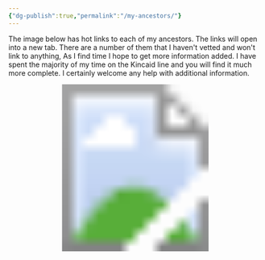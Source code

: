 ```yaml
---
{"dg-publish":true,"permalink":"/my-ancestors/"}
---
```


The image below has hot links to each of my ancestors. The links will open into a new tab. There are a number of them that I haven't vetted and won't link to anything, As I find time I hope to get more information added. I have spent the majority of my time on the Kincaid line and you will find it much more complete. I certainly welcome any help with additional information. 

<!-- Image Map Generated for "Where the Waters flow North" -->
<svg version="1.1" xmlns="http://www.w3.org/2000/svg" xmlns:xlink="http://www.w3.org/1999/xlink" viewBox="0 0 2455 1620">
  <image width="2455" height="1620" xlink:href="/img/user/assets/Tree.png"></image> <a xlink:href="/ancestors/kincaid/emory-garfield-kincaid-jr-1962/" target="_blank">
    <circle cx="1226" cy="1234" r="106" fill="#ffffff" opacity="0">
    <title>This is me...</title>
    </circle>
  </a><a xlink:href="/ancestors/kincaid/emory-garfield-kincaid-1922-1992/" target="_blank" >
    <polygon points="1222,1126,1224,1019,1155,1030,1105,1058,1064,1093,1038,1136,1020,1180,1016,1232,1020,1269,1027,1297,1122,1267,1122,1201,1161,1145,1190,1130,1209,1126" fill="#ffffff" opacity="0">
     <title>Emory Garfield Kincaid 1922-1992</title>
     </polygon>
  </a><a xlink:href="/ancestors/legg/alice-lee-legg-1931-2012/" target="_blank">
    <polygon points="1250,1128,1224,1121,1226,1021,1276,1026,1324,1045,1365,1073,1395,1104,1417,1143,1434,1188,1439,1232,1437,1266,1428,1297,1328,1262,1330,1208,1300,1154,1276,1141" fill="#ffffff" opacity="0">
     <title>Alice Lee Legg 1931-2012</title></polygon>
  </a><a xlink:href="/ancestors/kincaid/george-wesley-kincaid-1891-1976/" target="_blank">
    <polygon points="923,1329,910,1249,916,1167,936,1104,968,1045,1053,1104,1018,1180,1014,1245,1023,1297" fill="#ffffff" opacity="0">
     <title>George Wesley Kincaid 1891-1976</title>
     </polygon>
  </a><a xlink:href="/ancestors/skaggs/laura-beatrice-skaggs-1901-1992/" target="_blank">
    <polygon points="968,1047,1018,989,1081,948,1144,924,1190,915,1226,911,1224,1019,1168,1024,1107,1054,1075,1078,1055,1104" fill="#ffffff" opacity="0">
     <title>Laura Beatrice Skaggs 1901-1992</title>
     </polygon>
  </a><a xlink:href="/ancestors/legg/fred-rothwell-legg-1885-1958/" target="_blank">
    <polygon points="1226,913,1298,922,1365,946,1426,982,1480,1039,1398,1102,1341,1054,1291,1026,1248,1017,1226,1017" fill="#ffffff" opacity="0">
     <title>Fred Rothwell Legg 1885-1958</title>
     </polygon>
  </a><a xlink:href="/ancestors/shaffer/mamie-catherine-shaffer-1888-1962/" target="_blank">
    <polygon points="1482,1043,1524,1123,1539,1178,1541,1258,1526,1325,1430,1293,1439,1212,1426,1156,1400,1104" fill="#ffffff" opacity="0">
     <title>Mamie Catherine Shaffer 1888-1962</title>
     </polygon>
  </a><a xlink:href="/ancestors/kincaid/james-william-kincaid-1850-1919/" target="_blank">
    <polygon points="712,1394,695,1334,686,1269,684,1206,693,1145,912,1180,908,1232,914,1282,923,1325" fill="#ffffff" opacity="0">
     <title>James William Kincaid 1850-1919</title>
     </polygon>
  </a><a xlink:href="/ancestors/kincaid/keenan/sarah-virginia-keenan-1849/" target="_blank">
    <polygon points="691,1141,706,1078,728,1021,754,965,788,913,966,1041,942,1082,923,1136,914,1175" fill="#ffffff" opacity="0">
     <title>Sarah Virginia Keenan 1849-</title>
     </polygon>
  </a><a xlink:href="/ancestors/skaggs/james-woodson-skaggs-1854-1937/" target="_blank">
    <polygon points="788,911,832,859,875,820,927,781,979,748,1081,943,1042,967,1005,995,968,1039" fill="#ffffff" opacity="0">
     <title>James Woodson Skaggs 1854-1937</title>
     </polygon>
  </a><a xlink:href="/ancestors/skaggs/harriet-ann-skaggs-1859-1950/" target="_blank">
    <polygon points="981,748,1046,718,1101,703,1161,694,1224,690,1224,909,1170,915,1118,928,1081,941" fill="#ffffff" opacity="0">
     <title>Harriet Ann Skaggs 1859-1950</title>
     </polygon>
  </a><a xlink:href="/ancestors/legg/william-mc-ginnis-legg-1849-1924/" target="_blank">
    <polygon points="1226,690,1289,692,1350,703,1404,720,1467,744,1367,943,1309,922,1263,913,1226,909" fill="#ffffff" opacity="0">
     <title>William McGinnis Legg 1849-1924</title>
     </polygon>
  </a><a xlink:href="/ancestors/hawkins/mary-ann-hawkins-1853-1926/" target="_blank">
    <polygon points="1469,746,1528,781,1576,818,1617,857,1660,909,1482,1039,1445,1000,1398,961,1372,943" fill="#ffffff" opacity="0">
     <title>Mary Ann Hawkins 1853-1926</title>
     </polygon>
  </a><a xlink:href="/ancestors/shaffer/christopher-clayton-shaffer-1864-1944/" target="_blank">
    <polygon points="1664,911,1699,965,1727,1019,1747,1076,1758,1141,1543,1175,1528,1121,1506,1082,1484,1041" fill="#ffffff" opacity="0">
     <title>Christopher Clayton Shaffer 1864-1944</title>
     </polygon>
  </a><a xlink:href="/ancestors/mc-clung/dorcas-ann-mc-clung-1866-1951/" target="_blank">
    <polygon points="1762,1143,1766,1214,1764,1271,1758,1329,1740,1394,1530,1325,1541,1273,1543,1219,1543,1178" fill="#ffffff" opacity="0">
     <title>Dorcas Ann McClung 1866-1951</title>
     </polygon>
  </a><a xlink:href="/ancestors/kincaid/john-a-kincaid-1818-1891/" target="_blank">
    <polygon points="513,1460,498,1416,489,1375,483,1332,478,1290,682,1273,693,1338,708,1394" fill="#ffffff" opacity="0">
     <title>John A. Kincaid 1818-1891</title>
     </polygon>
  </a><a xlink:href="/ancestors/walker/olive-walker-1823-1856/" target="_blank">
    <polygon points="478,1286,474,1243,474,1197,478,1154,485,1113,689,1147,682,1214,682,1269" fill="#ffffff" opacity="0">
     <title>Olive Walker 1823-1856</title>
     </polygon>
  </a><a xlink:href="/james-marshall-keenan-1828-1884/" target="_blank">
    <polygon points="485,1108,493,1063,500,1026,515,982,530,943,723,1021,704,1080,689,1143" fill="#ffffff" opacity="0">
     <title>James Marshall Keenan 1828-1884</title>
     </polygon>
  </a><a xlink:href="/ancestors/grose/martha-grose-1828-1920/" target="_blank">
    <polygon points="532,939,552,898,569,861,591,826,615,789,784,909,749,967,725,1019" fill="#ffffff" opacity="0">
     <title>Martha Grose 1828-1920</title>
     </polygon>
  </a><a xlink:href="/ancestors/skaggs/cyrus-m-skaggs-1822-1899/" target="_blank">
    <polygon points="619,787,647,748,673,720,736,659,871,813,827,861,786,907" fill="#ffffff" opacity="0">
     <title>Cyrus M. Skaggs 1822-1899</title>
     </polygon>
  </a><a xlink:href="">
    <polygon points="738,657,780,627,884,562,977,744,925,774,875,811" fill="#ffffff" opacity="0">
     <title>Rachel Coleman</title>
     </polygon>
  </a><a xlink:href="">
    <polygon points="888,560,931,540,966,525,1049,501,1096,700,1038,718,979,744" fill="#ffffff" opacity="0">
     <title>James Skaggs</title>
     </polygon>
  </a><a xlink:href="">
    <polygon points="1053,501,1098,490,1135,484,1181,479,1224,477,1226,685,1153,690,1096,698" fill="#ffffff" opacity="0">
     <title>Martha Porter</title>
     </polygon>
  </a><a xlink:href="">
    <polygon points="1229,479,1278,479,1313,481,1357,488,1400,497,1350,700,1287,687,1229,685" fill="#ffffff" opacity="0">
     <title>William M. Legg</title>
     </polygon>
  </a><a xlink:href="">
    <polygon points="1404,501,1445,510,1484,525,1524,542,1563,557,1471,742,1409,716,1352,698" fill="#ffffff" opacity="0">
     <title>Elizabeth Ramsey</title>
     </polygon>
  </a><a xlink:href="">
    <polygon points="1567,557,1612,583,1643,603,1673,622,1710,655,1578,813,1524,772,1474,742" fill="#ffffff" opacity="0">
     <title>Nicholas Hawkins</title>
     </polygon>
  </a><a xlink:href="">
    <polygon points="1712,657,1747,687,1777,718,1803,748,1829,785,1662,907,1621,854,1582,815" fill="#ffffff" opacity="0">
     <title>Rebecca Wiseman</title>
     </polygon>
  </a><a xlink:href="">
    <polygon points="1834,789,1860,826,1881,861,1901,900,1918,939,1730,1019,1699,963,1667,907" fill="#ffffff" opacity="0">
     <title>Joseph Shaffer</title>
     </polygon>
  </a><a xlink:href="">
    <polygon points="1918,943,1938,987,1949,1021,1959,1067,1966,1108,1760,1139,1751,1078,1732,1021" fill="#ffffff" opacity="0">
     <title>Mary Frances McClung</title>
     </polygon>
  </a><a xlink:href="">
    <polygon points="1764,1143,1968,1113,1972,1156,1977,1199,1977,1249,1972,1288,1766,1267,1769,1201" fill="#ffffff" opacity="0">
     <title>Charles McClung</title>
     </polygon>
  </a><a xlink:href="">
    <polygon points="1972,1290,1968,1338,1962,1375,1951,1420,1938,1460,1740,1392,1760,1332,1766,1271" fill="#ffffff" opacity="0">
     <title>Mary Catherine Amick</title>
     </polygon>
  </a><a xlink:href="/ancestors/kincaid/william-m-kincaid-1787-1860/" target="_blank">
    <polygon points="298,1529,272,1423,487,1379,509,1460" fill="#ffffff" opacity="0">
     <title>William M. Kincaid 1787-1860</title>
     </polygon>
  </a><a xlink:href="/ancestors/kincaid/virginia-kincaid-1797-1870/" target="_blank">
    <polygon points="270,1416,255,1308,476,1286,487,1375" fill="#ffffff" opacity="0">
     <title>Virginia Kincaid 1797-1870</title>
     </polygon>
  </a><a xlink:href="">
    <polygon points="253,1306,253,1193,470,1199,472,1282" fill="#ffffff" opacity="0">
     <title>Elverton Walker</title>
     </polygon>
  </a><a xlink:href="">
    <polygon points="250,1188,261,1078,480,1110,472,1197" fill="#ffffff" opacity="0">
     <title>Margaret McGaughey</title>
     </polygon>
  </a><a xlink:href="">
    <polygon points="264,1073,287,967,498,1024,480,1108" fill="#ffffff" opacity="0">
     <title>Andrew Keenan</title>
     </polygon>
  </a><a xlink:href="">
    <polygon points="287,963,322,857,526,939,498,1019" fill="#ffffff" opacity="0">
     <title>Polly Walker</title>
     </polygon>
  </a><a xlink:href="">
    <polygon points="326,852,374,755,565,859,526,937" fill="#ffffff" opacity="0">
     <title>William Grose</title>
     </polygon>
  </a><a xlink:href="">
    <polygon points="374,748,437,657,615,783,567,854" fill="#ffffff" opacity="0">
     <title>Susannah Koontz</title>
     </polygon>
  </a><a xlink:href="/ancestors/skaggs/james-a-skaggs-1786-1864/" target="_blank">
    <polygon points="437,655,509,568,671,713,617,781" fill="#ffffff" opacity="0">
     <title>James A. Skaggs 1786-1864</title>
     </polygon>
  </a><a xlink:href="">
    <polygon points="511,564,593,490,732,653,671,711" fill="#ffffff" opacity="0">
     <title>Elizabeth Miller</title>
     </polygon>
  </a><a xlink:href="">
    <polygon points="595,486,684,421,806,603,736,651" fill="#ffffff" opacity="0">
     <title>Rachel Coleman Dad</title>
     </polygon>
  </a><a xlink:href="">
    <polygon points="686,416,782,362,884,555,806,601" fill="#ffffff" opacity="0">
     <title>Rachel Coleman Mom</title>
     </polygon>
  </a><a xlink:href="/ancestors/skaggs/james-a-skaggs-1786-1864/" target="_blank">
    <polygon points="786,360,886,317,964,520,886,555" fill="#ffffff" opacity="0">
     <title>James A. Skaggs 1786-1864</title>
     </polygon>
  </a><a xlink:href="">
    <polygon points="890,312,997,282,1049,497,966,518" fill="#ffffff" opacity="0">
     <title>Elizabeth Miller</title>
     </polygon>
  </a><a xlink:href="">
    <polygon points="1001,280,1109,262,1137,477,1053,494" fill="#ffffff" opacity="0">
     <title>Martha Potter Dad</title>
     </polygon>
  </a><a xlink:href="">
    <polygon points="1111,262,1224,254,1222,473,1140,475" fill="#ffffff" opacity="0">
     <title>Martha Potter Mom</title>
     </polygon>
  </a><a xlink:href="">
    <polygon points="1226,254,1337,260,1313,477,1226,471" fill="#ffffff" opacity="0">
     <title>Thomas Jesse Legg</title>
     </polygon>
  </a><a xlink:href="">
    <polygon points="1341,258,1450,280,1400,492,1315,475" fill="#ffffff" opacity="0">
     <title>Elisabeth Nutter</title>
     </polygon>
  </a><a xlink:href="">
    <polygon points="1454,282,1560,312,1484,518,1404,492" fill="#ffffff" opacity="0">
     <title>Bartholomew Ramsey</title>
     </polygon>
  </a><a xlink:href="">
    <polygon points="1563,312,1667,358,1569,555,1489,520" fill="#ffffff" opacity="0">
     <title>Margaret Wiseman</title>
     </polygon>
  </a><a xlink:href="">
    <polygon points="1669,360,1764,416,1645,599,1571,555" fill="#ffffff" opacity="0">
     <title>Thomas Hawkins</title>
     </polygon>
  </a><a xlink:href="">
    <polygon points="1769,416,1858,486,1712,653,1649,599" fill="#ffffff" opacity="0">
     <title>Mary Perry</title>
     </polygon>
  </a><a xlink:href="">
    <polygon points="1860,488,1940,562,1779,716,1714,651" fill="#ffffff" opacity="0">
     <title>Isaac Wiseman</title>
     </polygon>
  </a><a xlink:href="">
    <polygon points="1942,566,2016,653,1834,785,1779,716" fill="#ffffff" opacity="0">
     <title>Mary Neal</title>
     </polygon>
  </a><a xlink:href="">
    <polygon points="2016,655,2077,750,1886,859,1840,783" fill="#ffffff" opacity="0">
     <title>Peter Shaffer</title>
     </polygon>
  </a><a xlink:href="">
    <polygon points="2079,755,2124,852,1920,937,1890,859" fill="#ffffff" opacity="0">
     <title>Mary George</title>
     </polygon>
  </a><a xlink:href="">
    <polygon points="2126,857,2163,963,1953,1019,1918,941" fill="#ffffff" opacity="0">
     <title>Dickinson McClung</title>
     </polygon>
  </a><a xlink:href="">
    <polygon points="2163,967,2187,1071,1968,1104,1955,1021" fill="#ffffff" opacity="0">
     <title>Sarah Evans</title>
     </polygon>
  </a><a xlink:href="">
    <polygon points="2189,1080,2200,1186,1981,1195,1970,1108" fill="#ffffff" opacity="0">
     <title>John Henry McClung</title>
     </polygon>
  </a><a xlink:href="">
    <polygon points="2200,1191,2198,1303,1977,1286,1981,1199" fill="#ffffff" opacity="0">
     <title>Polly Walton</title>
     </polygon>
  </a><a xlink:href="">
    <polygon points="2196,1308,2181,1414,1966,1371,1975,1286" fill="#ffffff" opacity="0">
     <title>John William Amick</title>
     </polygon>
  </a><a xlink:href="">
    <polygon points="2183,1418,2152,1529,1942,1457,1968,1375" fill="#ffffff" opacity="0">
     <title>Lana Walker</title>
     </polygon>
  </a><a xlink:href="/ancestors/kincaid/samuel-kincaid-1765-1847/" target="_blank">
    <polygon points="83,1598,64,1531,279,1477,296,1529" fill="#ffffff" opacity="0">
     <title>Samuel Kincaid 1765-1847</title>
     </polygon>
  </a><a xlink:href="">
    <polygon points="64,1527,47,1462,266,1418,279,1473" fill="#ffffff" opacity="0">
     <title>Mary Tincher</title>
     </polygon>
  </a><a xlink:href="/ancestors/kincaid/john-kincaid-1760-1834/" target="_blank">
    <polygon points="47,1457,36,1394,257,1360,266,1414" fill="#ffffff" opacity="0">
     <title>John Kincaid 1760-1834</title>
     </polygon>
  </a><a xlink:href="/ancestors/gillespie/elizabeth-hannah-gillespie-1760-1829/" target="_blank">
    <polygon points="36,1390,29,1321,250,1306,257,1358" fill="#ffffff" opacity="0">
     <title>Elizabeth Hannah Gillespie 1760-1829</title>
     </polygon>
  </a><a xlink:href="">
    <polygon points="29,1316,27,1253,248,1247,250,1301" fill="#ffffff" opacity="0">
     <title>William Walker</title>
     </polygon>
  </a><a xlink:href="">
    <polygon points="25,1249,25,1184,246,1191,246,1243" fill="#ffffff" opacity="0">
     <title>Mary Lewis</title>
     </polygon>
  </a><a xlink:href="">
    <polygon points="27,1178,34,1113,250,1132,246,1184" fill="#ffffff" opacity="0">
     <title>Andrew McGaughey</title>
     </polygon>
  </a><a xlink:href="">
    <polygon points="31,1108,40,1041,259,1076,253,1130" fill="#ffffff" opacity="0">
     <title>Mary Craig McGaughey</title>
     </polygon>
  </a><a xlink:href="">
    <polygon points="40,1034,53,976,268,1019,257,1073" fill="#ffffff" opacity="0">
     <title>Patrick Keenan</title>
     </polygon>
  </a><a xlink:href="">
    <polygon points="53,972,70,904,285,961,270,1017" fill="#ffffff" opacity="0">
     <title>Patrick Keenan Wife</title>
     </polygon>
  </a><a xlink:href="">
    <polygon points="70,902,88,835,300,907,283,956" fill="#ffffff" opacity="0">
     <title>Elverton Walker</title>
     </polygon>
  </a><a xlink:href="">
    <polygon points="94,831,118,774,318,852,303,900" fill="#ffffff" opacity="0">
     <title>Margaret McGaughey</title>
     </polygon>
  </a><a xlink:href="">
    <polygon points="118,770,146,709,342,800,318,850" fill="#ffffff" opacity="0">
     <title>Jacob Grose</title>
     </polygon>
  </a><a xlink:href="">
    <polygon points="146,705,179,646,368,750,344,798" fill="#ffffff" opacity="0">
     <title>Mary Ganssel</title>
     </polygon>
  </a><a xlink:href="">
    <polygon points="179,640,216,586,400,700,370,746" fill="#ffffff" opacity="0">
     <title>Henrich Koontz</title>
     </polygon>
  </a><a xlink:href="">
    <polygon points="216,581,253,525,433,653,402,698" fill="#ffffff" opacity="0">
     <title>Elizabeth Bowyer</title>
     </polygon>
  </a><a xlink:href="">
    <polygon points="255,523,294,468,467,607,435,651" fill="#ffffff" opacity="0">
     <title>Charles Skaggs</title>
     </polygon>
  </a><a xlink:href="">
    <polygon points="300,466,344,419,504,562,467,601" fill="#ffffff" opacity="0">
     <title>Charles Skaggs Wife</title>
     </polygon>
  </a><a xlink:href="">
    <polygon points="344,414,394,367,550,523,506,562" fill="#ffffff" opacity="0">
     <title>Valentine Miller</title>
     </polygon>
  </a><a xlink:href="">
    <polygon points="396,362,448,314,591,484,552,518" fill="#ffffff" opacity="0">
     <title>Susanna Ensminger</title>
     </polygon>
  </a><a xlink:href="">
    <polygon points="593,483,448,317,502,273,634,451" fill="#ffffff" opacity="0">
     <title>85</title>
     </polygon>
  </a><a xlink:href="">
    <polygon points="639,453,502,275,554,234,678,420" fill="#ffffff" opacity="0">
     <title>86</title>
     </polygon>
  </a><a xlink:href="">
    <polygon points="613,202,725,390,684,423,556,237" fill="#ffffff" opacity="0">
     <title>87</title>
     </polygon>
  </a><a xlink:href="">
    <polygon points="680,159,780,358,728,386,615,200" fill="#ffffff" opacity="0">
     <title>88</title>
     </polygon>
  </a><a xlink:href="">
    <polygon points="678,156,743,132,832,332,780,356" fill="#ffffff" opacity="0">
     <title>Charles Skaggs</title>
     </polygon>
  </a><a xlink:href="">
    <polygon points="747,130,810,104,888,310,834,330" fill="#ffffff" opacity="0">
     <title>Charles Skaggs Wife</title>
     </polygon>
  </a><a xlink:href="">
    <polygon points="812,102,875,85,942,291,886,306" fill="#ffffff" opacity="0">
     <title>Valentine Miller</title>
     </polygon>
  </a><a xlink:href="">
    <polygon points="877,80,947,63,997,273,944,291" fill="#ffffff" opacity="0">
     <title>Susanna Ensminger</title>
     </polygon>
  </a><a xlink:href="">
    <polygon points="1016,50,1053,267,994,278,942,63" fill="#ffffff" opacity="0">
     <title>93</title>
     </polygon>
  </a><a xlink:href="">
    <polygon points="1076,37,1107,260,1055,271,1016,46" fill="#ffffff" opacity="0">
     <title>94</title>
     </polygon>
  </a><a xlink:href="">
    <polygon points="1150,33,1161,254,1109,258,1079,42" fill="#ffffff" opacity="0">
     <title>95</title>
     </polygon>
  </a><a xlink:href="">
    <polygon points="1224,24,1224,252,1161,252,1152,35" fill="#ffffff" opacity="0">
     <title>96</title>
     </polygon>
  </a><a xlink:href="">
    <polygon points="1222,26,1294,30,1283,249,1224,247" fill="#ffffff" opacity="0">
     <title>Thomas Legg</title>
     </polygon>
  </a><a xlink:href="">
    <polygon points="1298,33,1365,37,1339,254,1285,249" fill="#ffffff" opacity="0">
     <title>Elizabeth Hughes</title>
     </polygon>
  </a><a xlink:href="">
    <polygon points="1367,37,1432,48,1398,262,1341,254" fill="#ffffff" opacity="0">
     <title>David Nutter</title>
     </polygon>
  </a><a xlink:href="">
    <polygon points="1435,46,1504,59,1450,273,1398,260" fill="#ffffff" opacity="0">
     <title>Ruth Cottle</title>
     </polygon>
  </a><a xlink:href="">
    <polygon points="1504,63,1573,82,1508,293,1454,273" fill="#ffffff" opacity="0">
     <title>Richard Ramsey</title>
     </polygon>
  </a><a xlink:href="">
    <polygon points="1573,80,1641,102,1563,308,1511,291" fill="#ffffff" opacity="0">
     <title>Letitia Wiseman</title>
     </polygon>
  </a><a xlink:href="">
    <polygon points="1643,104,1701,130,1617,330,1563,310" fill="#ffffff" opacity="0">
     <title>Isaac Wiseman Jr</title>
     </polygon>
  </a><a xlink:href="">
    <polygon points="1704,130,1771,158,1669,356,1619,327" fill="#ffffff" opacity="0">
     <title>Elizabeth Davis</title>
     </polygon>
  </a><a xlink:href="">
    <polygon points="1773,160,1831,191,1719,382,1669,356" fill="#ffffff" opacity="0">
     <title>Elijah Hawkins</title>
     </polygon>
  </a><a xlink:href="">
    <polygon points="1834,191,1886,228,1766,412,1723,382" fill="#ffffff" opacity="0">
     <title>Elizabeth Scott</title>
     </polygon>
  </a><a xlink:href="">
    <polygon points="1890,226,1951,267,1812,447,1766,410" fill="#ffffff" opacity="0">
     <title>Peter Perry</title>
     </polygon>
  </a><a xlink:href="">
    <polygon points="1951,271,2003,314,1858,481,1818,447" fill="#ffffff" opacity="0">
     <title>Lucinda Faulconer</title>
     </polygon>
  </a><a xlink:href="">
    <polygon points="2005,314,2055,360,1903,525,1860,486" fill="#ffffff" opacity="0">
     <title>Isaac Wiseman Dad</title>
     </polygon>
  </a><a xlink:href="">
    <polygon points="2059,362,2105,412,1946,562,1905,520" fill="#ffffff" opacity="0">
     <title>Isaac Wiseman Mom</title>
     </polygon>
  </a><a xlink:href="">
    <polygon points="2109,416,2152,466,1985,607,1948,562" fill="#ffffff" opacity="0">
     <title>William Neal</title>
     </polygon>
  </a><a xlink:href="">
    <polygon points="2152,466,2194,518,2018,651,1985,609" fill="#ffffff" opacity="0">
     <title>Emelia Neal</title>
     </polygon>
  </a><a xlink:href="">
    <polygon points="2196,520,2235,577,2051,698,2020,651" fill="#ffffff" opacity="0">
     <title>Christopher Shaffer</title>
     </polygon>
  </a><a xlink:href="">
    <polygon points="2239,581,2272,640,2081,748,2051,698" fill="#ffffff" opacity="0">
     <title>Christopher Shaffer Wife</title>
     </polygon>
  </a><a xlink:href="">
    <polygon points="2276,642,2306,703,2103,800,2081,750" fill="#ffffff" opacity="0">
     <title>Thomas George</title>
     </polygon>
  </a><a xlink:href="">
    <polygon points="2309,707,2335,766,2126,850,2105,802" fill="#ffffff" opacity="0">
     <title>Catherine McCoy</title>
     </polygon>
  </a><a xlink:href="">
    <polygon points="2335,772,2361,833,2148,909,2129,854" fill="#ffffff" opacity="0">
     <title>James McClung</title>
     </polygon>
  </a><a xlink:href="">
    <polygon points="2361,837,2380,900,2165,961,2148,911" fill="#ffffff" opacity="0">
     <title>Mary Alderson</title>
     </polygon>
  </a><a xlink:href="">
    <polygon points="2380,902,2395,967,2178,1017,2165,963" fill="#ffffff" opacity="0">
     <title>David Evans</title>
     </polygon>
  </a><a xlink:href="">
    <polygon points="2181,1019,2395,972,2411,1039,2189,1076" fill="#ffffff" opacity="0">
     <title>Ruth Alderson</title>
     </polygon>
  </a><a xlink:href="">
    <polygon points="2415,1041,2421,1106,2200,1134,2189,1076" fill="#ffffff" opacity="0">
     <title>James McClung</title>
     </polygon>
  </a><a xlink:href="">
    <polygon points="2421,1110,2426,1178,2202,1186,2198,1136" fill="#ffffff" opacity="0">
     <title>Mary Alderson</title>
     </polygon>
  </a><a xlink:href="">
    <polygon points="2426,1182,2421,1251,2202,1245,2205,1191" fill="#ffffff" opacity="0">
     <title>James Walton</title>
     </polygon>
  </a><a xlink:href="">
    <polygon points="2426,1253,2419,1319,2200,1306,2202,1249" fill="#ffffff" opacity="0">
     <title>Nancy McClung</title>
     </polygon>
  </a><a xlink:href="">
    <polygon points="2421,1323,2415,1392,2191,1362,2200,1308" fill="#ffffff" opacity="0">
     <title>Jacob Amick</title>
     </polygon>
  </a><a xlink:href="">
    <polygon points="2415,1394,2404,1462,2183,1414,2194,1366" fill="#ffffff" opacity="0">
     <title>Rachel Shroyer</title>
     </polygon>
  </a><a xlink:href="">
    <polygon points="2404,1464,2387,1529,2170,1470,2187,1418" fill="#ffffff" opacity="0">
     <title>James Walker</title>
     </polygon>
  </a><a xlink:href="">
    <polygon points="2387,1531,2367,1598,2155,1529,2172,1470" fill="#ffffff" opacity="0">
     <title>Hannah Kincaid</title>
     </polygon>
  </a>
</svg>